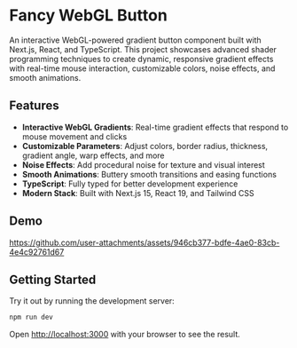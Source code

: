 # Fancy WebGL Button

An interactive WebGL-powered gradient button component built with Next.js, React, and TypeScript. This project showcases advanced shader programming techniques to create dynamic, responsive gradient effects with real-time mouse interaction, customizable colors, noise effects, and smooth animations.

## Features

- **Interactive WebGL Gradients**: Real-time gradient effects that respond to mouse movement and clicks
- **Customizable Parameters**: Adjust colors, border radius, thickness, gradient angle, warp effects, and more
- **Noise Effects**: Add procedural noise for texture and visual interest
- **Smooth Animations**: Buttery smooth transitions and easing functions
- **TypeScript**: Fully typed for better development experience
- **Modern Stack**: Built with Next.js 15, React 19, and Tailwind CSS

## Demo

https://github.com/user-attachments/assets/946cb377-bdfe-4ae0-83cb-4e4c92761d67

## Getting Started

Try it out by running the development server:

```bash
npm run dev
```

Open [http://localhost:3000](http://localhost:3000) with your browser to see the result.
